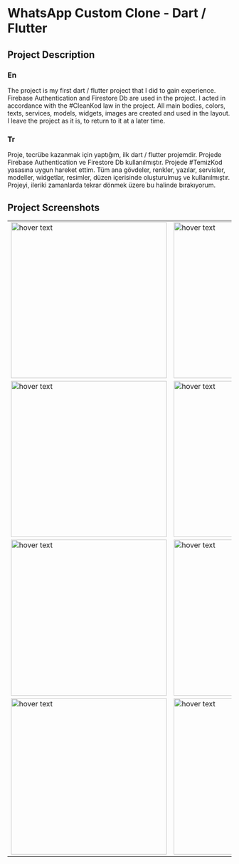 # WhatsApp Custom Clone - Dart / Flutter

## Project Description
### En
The project is my first dart / flutter project that I did to gain experience. Firebase Authentication and Firestore Db are used in the project. I acted in accordance with the #CleanKod law in the project. All main bodies, colors, texts, services, models, widgets, images are created and used in the layout. I leave the project as it is, to return to it at a later time.
</br>
### Tr
Proje, tecrübe kazanmak için yaptığım, ilk dart / flutter projemdir. Projede Firebase Authentication ve Firestore Db kullanılmıştır. Projede #TemizKod yasasına uygun hareket ettim. Tüm ana gövdeler, renkler, yazılar, servisler, modeller, widgetlar, resimler, düzen içerisinde oluşturulmuş ve kullanılmıştır. Projeyi, ileriki zamanlarda tekrar dönmek üzere bu halinde bırakıyorum. 
## Project Screenshots

<table>
  <tr>
    <td><img src="https://user-images.githubusercontent.com/17275354/157511136-febe785a-2c8a-4773-ace1-cce17aa89dbc.jpg" width="350" title="hover text"></td>
    <td><img src="https://user-images.githubusercontent.com/17275354/157511761-27d3e7c1-f8ba-4036-bf2c-e64adc171334.jpg" width="350" title="hover text"></td>
  </tr>
  <tr>
    <td><img src="https://user-images.githubusercontent.com/17275354/157512068-a9cdc900-f5dd-467d-b486-4f3ed208f93e.jpg" width="350" title="hover text"></td>
    <td><img src="https://user-images.githubusercontent.com/17275354/157512100-71368683-8404-4337-8650-0b53b092be2d.jpg" width="350" title="hover text"></td>
    <td><img src="https://user-images.githubusercontent.com/17275354/157512176-2b6ae005-b384-4d8b-be62-f8d284929b90.jpg" width="350" title="hover text"></td>
  </tr>
  <tr>
    <td><img src="https://user-images.githubusercontent.com/17275354/157512751-fa9401ae-e8fa-431a-bff3-2b875f7ad53a.jpg" width="350" title="hover text"></td>
    <td><img src="https://user-images.githubusercontent.com/17275354/157512771-a717d140-d5f1-4618-9f40-6e1869c691b2.jpg" width="350" title="hover text"></td>
    <td><img src="https://user-images.githubusercontent.com/17275354/157512802-17918b7e-5939-4291-aea3-7102ba228e34.jpg" width="350" title="hover text"></td>
    <td><img src="https://user-images.githubusercontent.com/17275354/157512815-a0756f25-728a-4f97-8b35-a3e00eee1194.jpg" width="350" title="hover text"></td>
  </tr>
  <tr>
    <td><img src="" width="350" title="hover text"></td>
    <td><img src="" width="350" title="hover text"></td>
    <td><img src="" width="350" title="hover text"></td>
    <td><img src="" width="350" title="hover text"></td>
  </tr>
  
</table>
  
  
 

